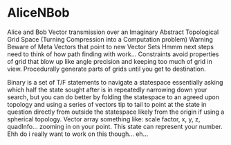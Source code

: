# AliceNBob
Alice and Bob  Vector transmission over an Imaginary Abstract Topological Grid Space
(Turning Compression into a Computation problem)
Warning Beware of Meta Vectors that point to new Vector Sets
Hmmm next steps need to think of how path finding with work... Constraints avoid properties of grid that blow up like angle precision and keeping too much of grid in view. Procedurally generate parts of grids until you get to destination.  


Binary is a set of T/F statements to navigate a statespace essentially asking which half the state sought after is in repeatedly narrowing down your search, but you can do better by folding the statespace to an agreed upon topology and using a series of vectors tip to tail to point at the state in question directly from outside the statespace likely from the origin if using a spherical topology. Vector array something like: scale factor, x, y, z, quadInfo... zooming in on your point.   This state can represent your number. Ehh do i really want to work on this though... eh...      
